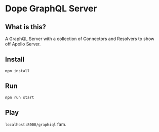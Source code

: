 # Dope GraphQL Server

## What is this?

A GraphQL Server with a collection of Connectors and Resolvers to show off Apollo Server.

## Install

`npm install`

## Run

`npm run start`

## Play

`localhost:8000/graphiql` fam.

